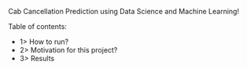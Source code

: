 Cab Cancellation Prediction using Data Science and Machine Learning!

Table of contents:

- 1> How to run?
- 2> Motivation for this project?
- 3> Results
